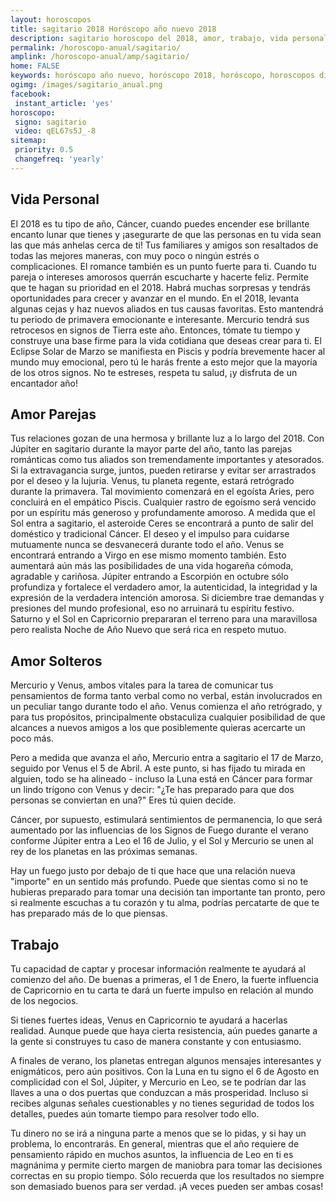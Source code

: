 ```yaml
---
layout: horoscopos
title: sagitario 2018 Horóscopo año nuevo 2018 
description: sagitario horoscopo del 2018, amor, trabajo, vida personal. Todas las predicciones para sagitario gratis. Disfruta este año nuevo.
permalink: /horoscopo-anual/sagitario/
amplink: /horoscopo-anual/amp/sagitario/
home: FALSE
keywords: horóscopo año nuevo, horóscopo 2018, horóscopo, horoscopos diarios gratis del dia de hoy, horóscopo diario gratis,horóscopo ano nuevo 2018, horóscopo esperanza gracia, horoscopo sagitario 2018, horoscop, horóscopos gratis, horoscopo sagitario, horoscopo sagitario 2018 gratis, Tarot, Astrologia, Zodíaco, sagitario, horoscopo gratis,tarot en femenino,videncia gratuita,horoscopos gratuitos,horóscopos, astrologia,videncia gratis
ogimg: /images/sagitario_anual.png
facebook:
 instant_article: 'yes'
horoscopo:
 signo: sagitario
 video: qEL67s5J_-8
sitemap:
 priority: 0.5
 changefreq: 'yearly'
---
```




## Vida Personal

El 2018 es tu tipo de año, Cáncer, cuando puedes encender ese brillante encanto lunar que tienes y  ¡asegurarte de que las personas en tu vida sean las que más anhelas cerca de ti!
Tus familiares y amigos son resaltados de todas las mejores maneras, con muy poco o ningún estrés o complicaciones.
El romance también es un punto fuerte para ti. Cuando tu pareja o intereses amorosos querrán escucharte y hacerte feliz. Permite que te hagan su prioridad en el 2018.
Habrá muchas sorpresas y tendrás oportunidades para crecer y avanzar en el mundo. En el 2018, levanta algunas cejas y haz nuevos aliados en tus causas favoritas. Esto mantendrá tu periodo de primavera emocionante e interesante.
Mercurio tendrá sus retrocesos en signos de Tierra este año. Entonces, tómate tu tiempo y construye una base firme para la vida cotidiana que deseas crear para ti.
El Eclipse Solar de Marzo se manifiesta en Piscis y podría brevemente hacer al mundo muy emocional, pero tú le harás frente a esto mejor que la mayoría de los otros signos. No te estreses, respeta tu salud, ¡y disfruta de un encantador año!

## Amor Parejas

Tus relaciones gozan de una hermosa y brillante luz a lo largo del 2018. Con Júpiter en sagitario durante la mayor parte del año, tanto las parejas románticas como tus aliados son tremendamente importantes y atesorados. Si la extravagancia surge, juntos, pueden retirarse y evitar ser arrastrados por el deseo y la lujuria.
Venus, tu planeta regente, estará retrógrado durante la primavera. Tal movimiento comenzará en el egoísta Aries, pero concluirá en el empático Piscis. Cualquier rastro de egoísmo será vencido por un espíritu más generoso y profundamente amoroso.
A medida que el Sol entra a sagitario, el asteroide Ceres se encontrará a punto de salir del doméstico y tradicional Cáncer. El deseo y el impulso para cuidarse mutuamente nunca se desvanecerá durante todo el año.
Venus se encontrará entrando a Virgo en ese mismo momento también. Esto aumentará aún más las posibilidades de una vida hogareña cómoda, agradable y cariñosa.
Júpiter entrando a Escorpión en octubre sólo profundiza y fortalece el verdadero amor, la autenticidad, la integridad y la expresión de la verdadera intención amorosa.
Si diciembre trae demandas y presiones del mundo profesional, eso no arruinará tu espíritu festivo. Saturno y el Sol en Capricornio prepararan el terreno para una maravillosa pero realista Noche de Año Nuevo que será rica en respeto mutuo.

## Amor Solteros

Mercurio y Venus, ambos vitales para la tarea de comunicar tus pensamientos de forma tanto verbal como no verbal, están involucrados en un peculiar tango durante todo el año. Venus comienza el año retrógrado, y para tus propósitos, principalmente obstaculiza cualquier posibilidad de que alcances a nuevos amigos a los que posiblemente quieras acercarte un poco más.


Pero a medida que avanza el año, Mercurio entra a sagitario el 17 de Marzo, seguido por Venus el 5 de Abril. A este punto, si has fijado tu mirada en alguien, todo se ha alineado - incluso la Luna está en Cáncer para formar un lindo trígono con Venus y decir: "¿Te has preparado para que dos personas se conviertan en una?" Eres tú quien decide.


Cáncer, por supuesto, estimulará sentimientos de permanencia, lo que será aumentado por las influencias de los Signos de Fuego durante el verano conforme Júpiter entra a Leo el 16 de Julio, y el Sol y Mercurio se unen al rey de los planetas en las próximas semanas.


Hay un fuego justo por debajo de ti que hace que una relación nueva "importe" en un sentido más profundo. Puede que sientas como si no te hubieras preparado para tomar una decisión tan importante tan pronto, pero si realmente escuchas a tu corazón y tu alma, podrías percatarte de que te has preparado más de lo que piensas.


## Trabajo

Tu capacidad de captar y procesar información realmente te ayudará al comienzo del año. De buenas a primeras, el 1 de Enero, la fuerte influencia de Capricornio en tu carta te dará un fuerte impulso en relación al mundo de los negocios.


Si tienes fuertes ideas, Venus en Capricornio te ayudará a hacerlas realidad. Aunque puede que haya cierta resistencia, aún puedes ganarte a la gente si  construyes tu caso de manera constante y con entusiasmo.


A finales de verano, los planetas entregan algunos mensajes interesantes y enigmáticos, pero aún positivos. Con la Luna en tu signo el 6 de Agosto en complicidad con el Sol, Júpiter, y Mercurio en Leo, se te podrían dar las llaves a una o dos puertas que conduzcan a más prosperidad. Incluso si recibes algunas señales cuestionables y no tienes seguridad de todos los detalles, puedes aún tomarte tiempo para resolver todo ello.


Tu dinero no se irá a ninguna parte a menos que se lo pidas, y si hay un problema, lo encontrarás. En general, mientras que el año requiere de pensamiento rápido en muchos asuntos, la influencia de Leo en ti es magnánima y permite cierto margen de maniobra para tomar las decisiones correctas en su propio tiempo. Sólo recuerda que los resultados no siempre son demasiado buenos para ser verdad. ¡A veces pueden ser ambas cosas!
